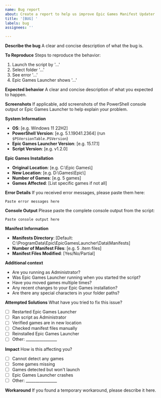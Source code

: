 ```yaml
---
name: Bug report
about: Create a report to help us improve Epic Games Manifest Updater
title: '[BUG] '
labels: bug
assignees: ''

---
```


**Describe the bug**
A clear and concise description of what the bug is.

**To Reproduce**
Steps to reproduce the behavior:
1. Launch the script by '...'
2. Select folder '...'
3. See error '...'
4. Epic Games Launcher shows '...'

**Expected behavior**
A clear and concise description of what you expected to happen.

**Screenshots**
If applicable, add screenshots of the PowerShell console output or Epic Games Launcher to help explain your problem.

**System Information**
- **OS**: [e.g. Windows 11 22H2]
- **PowerShell Version**: [e.g. 5.1.19041.2364] (run `$PSVersionTable.PSVersion`)
- **Epic Games Launcher Version**: [e.g. 15.17.1]
- **Script Version**: [e.g. v1.2.0]

**Epic Games Installation**
- **Original Location**: [e.g. C:\\Epic Games\\]
- **New Location**: [e.g. D:\\Games\\Epic\\]
- **Number of Games**: [e.g. 5 games]
- **Games Affected**: [List specific games if not all]

**Error Details**
If you received error messages, please paste them here:
```
Paste error messages here
```

**Console Output**
Please paste the complete console output from the script:
```
Paste console output here
```

**Manifest Information**
- **Manifests Directory**: [Default: C:\\ProgramData\\Epic\\EpicGamesLauncher\\Data\\Manifests]
- **Number of Manifest Files**: [e.g. 5 .item files]
- **Manifest Files Modified**: [Yes/No/Partial]

**Additional context**
- Are you running as Administrator?
- Was Epic Games Launcher running when you started the script?
- Have you moved games multiple times?
- Any recent changes to your Epic Games installation?
- Are there any special characters in your folder paths?

**Attempted Solutions**
What have you tried to fix this issue?
- [ ] Restarted Epic Games Launcher
- [ ] Ran script as Administrator
- [ ] Verified games are in new location
- [ ] Checked manifest files manually
- [ ] Reinstalled Epic Games Launcher
- [ ] Other: ________________

**Impact**
How is this affecting you?
- [ ] Cannot detect any games
- [ ] Some games missing
- [ ] Games detected but won't launch
- [ ] Epic Games Launcher crashes
- [ ] Other: ________________

**Workaround**
If you found a temporary workaround, please describe it here.
